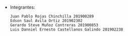   * Integrantes:


        Juan Pablo Rojas Chinchilla 201900289
        Edson Saul Avila Ortiz 201902302
        Gerardo Steve Muñoz Contreras 201900853
        Luis Danniel Ernesto Castellanos Galindo 201902238
